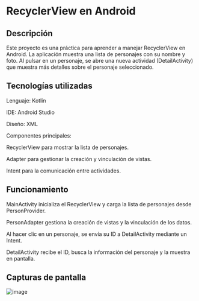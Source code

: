# RecyclerView en Android
## Descripción
Este proyecto es una práctica para aprender a manejar RecyclerView en Android. La aplicación muestra una lista de personajes con su nombre y foto. Al pulsar en un personaje, se abre una nueva actividad (DetailActivity) que muestra más detalles sobre el personaje seleccionado.

## Tecnologías utilizadas
Lenguaje: Kotlin

IDE: Android Studio

Diseño: XML

Componentes principales:

RecyclerView para mostrar la lista de personajes.

Adapter para gestionar la creación y vinculación de vistas.

Intent para la comunicación entre actividades.

## Funcionamiento
MainActivity inicializa el RecyclerView y carga la lista de personajes desde PersonProvider.

PersonAdapter gestiona la creación de vistas y la vinculación de los datos.

Al hacer clic en un personaje, se envía su ID a DetailActivity mediante un Intent.

DetailActivity recibe el ID, busca la información del personaje y la muestra en pantalla.

## Capturas de pantalla
![image](https://github.com/user-attachments/assets/03767550-0901-427e-9245-49ec12acac7a)
